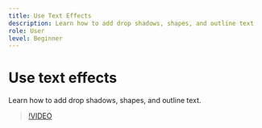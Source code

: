 ```yaml
---
title: Use Text Effects
description: Learn how to add drop shadows, shapes, and outline text
role: User
level: Beginner
---
```

# Use text effects

Learn how to add drop shadows, shapes, and outline text.

>[!VIDEO](https://video.tv.adobe.com/v/3420222?quality=12&learn=on&hidetitle=true)
